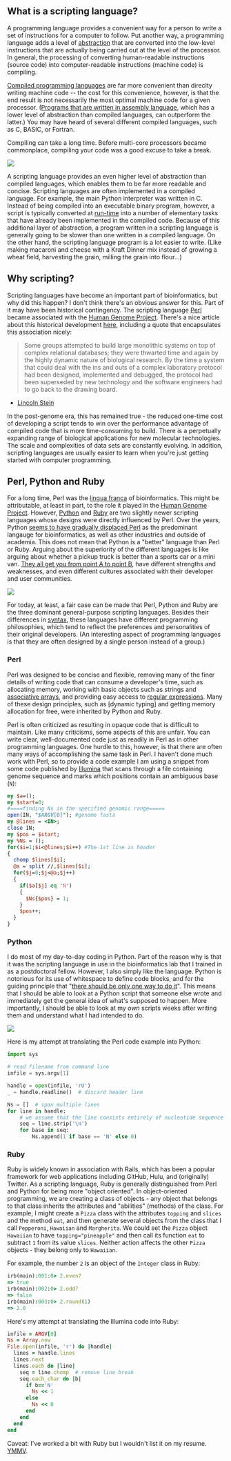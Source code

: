 ## What is a scripting language?

A programming language provides a convenient way for a person to write a set of instructions for a computer to follow.  Put another way, a programming language adds a level of [abstraction](http://stackoverflow.com/questions/21220155/what-does-abstraction-mean-in-programming) that are converted into the low-level instructions that are actually being carried out at the level of the processor.  In general, the processing of converting human-readable instructions (source code) into computer-readable instructions (machine code) is compiling.  

[Compiled programming languages](https://en.wikipedia.org/wiki/Compiled_language) are far more convenient than direclty writing machine code -- the cost for this convenience, however, is that the end result is not necessarily the most optimal machine code for a given processor.  ([Programs that are written in assembly language](https://en.wikipedia.org/wiki/RollerCoaster_Tycoon_(video_game)#Development), which has a lower level of abstraction than compiled languages, can outperform the latter.)  You may have heard of several different compiled languages, such as C, BASIC, or Fortran.

Compiling can take a long time.  Before multi-core processors became commonplace, compiling your code was a good excuse to take a break.

![](https://imgs.xkcd.com/comics/compiling.png)

A scripting language provides an even higher level of abstraction than compiled languages, which enables them to be far more readable and concise.  Scripting languages are often implemented in a compiled language.  For example, the main Python interpreter was written in C.  Instead of being compiled into an executable binary program, however, a script is typically converted at [run-time](https://en.wikipedia.org/wiki/Run_time_(program_lifecycle_phase)) into a number of elementary tasks that have already been implemented in the compiled code.  Because of this additional layer of abstraction, a program written in a scripting language is generally going to be slower than one written in a compiled language.  On the other hand, the scripting language program is a lot easier to write.  (Like making macaroni and cheese with a Kraft Dinner mix instead of growing a wheat field, harvesting the grain, milling the grain into flour...)


## Why scripting?
Scripting languages have become an important part of bioinformatics, but why did this happen?  I don't think there's an obvious answer for this.  Part of it may have been historical contingency.  The scripting language [Perl](https://en.wikipedia.org/wiki/Perl) became associated with the [Human Genome Project](https://en.wikipedia.org/wiki/Human_Genome_Project).  There's a nice article about this historical development [here](https://web.stanford.edu/class/gene211/handouts/How_Perl_HGP.html), including a quote that encapsulates this association nicely:

>Some groups attempted to build large monolithic systems on top of complex relational databases; they were thwarted time and again by the highly dynamic nature of biological research. By the time a system that could deal with the ins and outs of a complex laboratory protocol had been designed, implemented and debugged, the protocol had been superseded by new technology and the software engineers had to go back to the drawing board.
- [Lincoln Stein](https://en.wikipedia.org/wiki/Lincoln_Stein)

In the post-genome era, this has remained true - the reduced one-time cost of developing a script tends to win over the performance advantage of compiled code that is more time-consuming to build.  There is a perpetually expanding range of biological applications for new molecular technologies.  The scale and complexities of data sets are constantly evolving.  In addition, scripting languages are usually easier to learn when you're just getting started with computer programming.  


## Perl, Python and Ruby

For a long time, Perl was the [lingua franca](https://en.wikipedia.org/wiki/Lingua_franca) of bioinformatics.  This might be attributable, at least in part, to the role it played in the [Human Genome Project](https://web.stanford.edu/class/gene211/handouts/How_Perl_HGP.html).  However, [Python](https://en.wikipedia.org/wiki/Python_(programming_language)) and [Ruby](https://en.wikipedia.org/wiki/Ruby_(programming_language)) are two slightly newer scripting languages whose designs were directly influenced by Perl.  Over the years, Python [seems to have gradually displaced Perl](https://trends.google.ca/trends/explore?cat=174&date=all&q=%2Fm%2F05zrn,%2Fm%2F06ff5,Python) as the predominant langauge for bioinformatics, as well as other industries and outside of academia.  This does not mean that Python is a "better" language than Perl or Ruby.  Arguing about the superiority of the different languages is like arguing about whether a pickup truck is better than a sports car or a mini van.  [They all get you from point A to point B](http://users.cms.caltech.edu/~mvanier/hacking/rants/cars.html), have different strengths and weaknesses, and even different cultures associated with their developer and user communities.

![](https://imgs.xkcd.com/comics/11th_grade.png)

For today, at least, a fair case can be made that Perl, Python and Ruby are the three dominant general-purpose scripting languages.  Besides their differences in [syntax](https://en.wikipedia.org/wiki/Syntax_(programming_languages)), these languages have different programming philosophies, which tend to reflect the preferences and personalities of their original developers.  (An interesting aspect of programming languages is that they are often designed by a single person instead of a group.)  


### Perl

Perl was designed to be concise and flexible, removing many of the finer details of writing code that can consume a developer's time, such as allocating memory, working with basic objects such as strings and [associative arrays](https://en.wikipedia.org/wiki/Associative_array), and providing easy access to [regular expressions](https://en.wikipedia.org/wiki/Regular_expression).  Many of these design principles, such as [dynamic typing] and getting memory allocation for free, were inherited by Python and Ruby.  

Perl is often criticized as resulting in opaque code that is difficult to maintain.  Like many criticisms, some aspects of this are unfair.  You can write clear, well-documented code just as readily in Perl as in other programming languages.  One hurdle to this, however, is that there are often many ways of accomplishing the same task in Perl.  I haven't done much work with Perl, so to provide a code example I am using a snippet from some code published by [Illumina](https://www.illumina.com/science/education/truseq/scripts.html) that scans through a file containing genome sequence and marks which positions contain an ambiguous base (`N`):

```perl
my $a=();
my $start=0;
#====finding Ns in the specified genomic range=====
open(IN, "$ARGV[0]"); #genome fasta
my @lines = <IN>;
close IN;
my $pos = $start;
my %Ns = ();
for($i=1;$i<@lines;$i++) #The 1st line is header
{
  chomp $lines[$i];
  @a = split //,$lines[$i];
  for($j=0;$j<@a;$j++)
  {
    if($a[$j] eq 'N')
    {
      $Ns{$pos} = 1;
    }
    $pos++;
  }
}
```


### Python

I do most of my day-to-day coding in Python.  Part of the reason why is that it was the scripting language in use in the bioinformatics lab that I trained in as a postdoctoral fellow.  However, I also simply like the language.  Python is notorious for its use of whitespace to define code blocks, and for the guiding principle that "[there should be only one way to do it](https://www.python.org/dev/peps/pep-0020/)".  This means that I should be able to look at a Python script that someone else wrote and immediately get the general idea of what's supposed to happen.  More importantly, I should be able to look at my *own* scripts weeks after writing them and understand what I had intended to do.  

![](https://imgs.xkcd.com/comics/python.png)

Here is my attempt at translating the Perl code example into Python:
```python
import sys

# read filename from command line
infile = sys.argv[1]

handle = open(infile, 'rU')
_ = handle.readline()  # discard header line

Ns = []  # span multiple lines
for line in handle:
    # we assume that the line consists entirely of nucleotide sequence
    seq = line.strip('\n')
    for base in seq:
        Ns.append(1 if base == 'N' else 0)
```


### Ruby

Ruby is widely known in association with Rails, which has been a popular framework for web applications including GitHub, Hulu, and (originally) Twitter.  As a scripting language, Ruby is generally distinguished from Perl and Python for being more "object oriented".  In object-oriented programming, we are creating a class of objects - any object that belongs to that class inherits the attributes and "abilities" (methods) of the class.  For example, I might create a `Pizza` class with the attributes `topping` and `slices` and the method `eat`, and then generate several objects from the class that I call `Pepperoni`, `Hawaiian` and `Margherita`.  We could set the `Pizza` object `Hawaiian` to have `topping="pineapple"` and then call its function `eat` to subtract `1` from its value `slices`.  Neither action affects the other `Pizza` objects - they belong only to `Hawaiian`.

For example, the number `2` is an object of the `Integer` class in Ruby:
```ruby
irb(main):001:0> 2.even?
=> true
irb(main):002:0> 2.odd?
=> false
irb(main):003:0> 2.round(1)
=> 2.0
```

Here's my attempt at translating the Illumina code into Ruby:
```ruby
infile = ARGV[0]
Ns = Array.new
File.open(infile, 'r') do |handle|
  lines = handle.lines
  lines.next
  lines.each do |line|
    seq = line.chomp  # remove line break
    seq.each_char do |b|
      if b=='N'
        Ns << 1 
      else
        Ns << 0
      end
    end
  end
end
```
Caveat: I've worked a bit with Ruby but I wouldn't list it on my resume.  [YMMV](https://en.wiktionary.org/wiki/your_mileage_may_vary).


